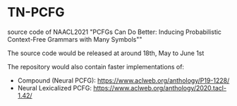 # TN-PCFG
source code of  NAACL2021 "PCFGs Can Do Better: Inducing Probabilistic Context-Free Grammars with Many Symbols""


The source code would be released at around 18th, May to June 1st

The repository would also contain faster implementations of:
- Compound (Neural PCFG): https://www.aclweb.org/anthology/P19-1228/
- Neural Lexicalized PCFG: https://www.aclweb.org/anthology/2020.tacl-1.42/

